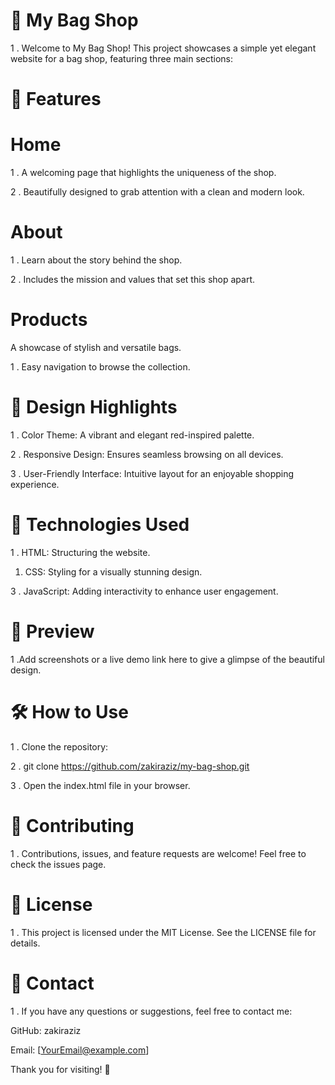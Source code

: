 # 👜 My Bag Shop

1 . Welcome to My Bag Shop! This project showcases a simple yet elegant website for a bag shop, featuring three main sections:

# 🌟 Features

# Home

1 . A welcoming page that highlights the uniqueness of the shop.

2 . Beautifully designed to grab attention with a clean and modern look.

# About

1 . Learn about the story behind the shop.

2 . Includes the mission and values that set this shop apart.

# Products

A showcase of stylish and versatile bags.

1 . Easy navigation to browse the collection.

# 🎨 Design Highlights

1 . Color Theme: A vibrant and elegant red-inspired palette.

2 . Responsive Design: Ensures seamless browsing on all devices.

3 . User-Friendly Interface: Intuitive layout for an enjoyable shopping experience.

# 🚀 Technologies Used

1 . HTML: Structuring the website.

1. CSS: Styling for a visually stunning design.

3 . JavaScript: Adding interactivity to enhance user engagement.

# 📸 Preview

1 .Add screenshots or a live demo link here to give a glimpse of the beautiful design.

# 🛠 How to Use

1 . Clone the repository:

2 . git clone https://github.com/zakiraziz/my-bag-shop.git

3 . Open the index.html file in your browser.

# 🤝 Contributing

1 . Contributions, issues, and feature requests are welcome! Feel free to check the issues page.

# 📜 License

1 . This project is licensed under the MIT License. See the LICENSE file for details.

# 📧 Contact

1 . If you have any questions or suggestions, feel free to contact me:

GitHub: zakiraziz

Email: [YourEmail@example.com]

Thank you for visiting! 🌟

